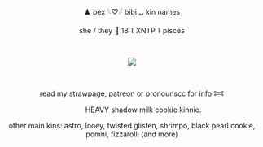 <p align="center">
♟️ bex 𓆩♡𓆪  bibi ₒᵣ kin names
<p align="center">
she / they 🎲 18  ⌇  XNTP  ⌇  pisces

   ⠀⠀⠀ ⠀⠀ ⠀  ⠀⠀⠀ ⠀⠀ ⠀ ⠀⠀⠀      <p align="center">
   ![](https://komarev.com/ghpvc/?username=pur3lies&color=1750AC&style=flat&label=stars)
</p>  ⠀
<p align="center">
read my strawpage, patreon or pronounscc for info 𐂯
 <p align="center">
⠀⠀⠀ ⠀HEAVY shadow milk cookie kinnie. 
     <p align="center">
   other main kins: astro, looey, twisted glisten, shrimpo, black pearl cookie, pomni, fizzarolli (and more)
